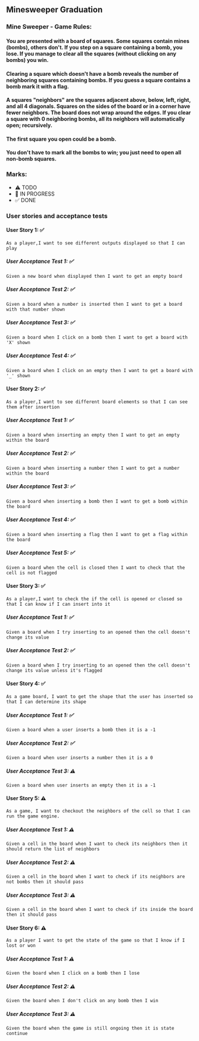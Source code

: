 ## Minesweeper Graduation

### Mine Sweeper - Game Rules:		
#### You are presented with a board of squares. Some squares contain mines (bombs), others don't. If you step on a square containing a bomb, you lose. If you manage to clear all the squares (without clicking on any bombs) you win. 
#### Clearing a square which doesn't have a bomb reveals the number of neighboring squares containing bombs. If you guess a square contains a bomb mark it with a flag. 
#### A squares "neighbors" are the squares adjacent above, below, left, right, and all 4 diagonals. Squares on the sides of the board or in a corner have fewer neighbors. The board does not wrap around the edges. If you clear a square with 0 neighboring bombs, all its neighbors will automatically open; recursively. 
#### The first square you open could be a bomb. 
#### You don't have to mark all the bombs to win; you just need to open all non-bomb squares.

### Marks:
- ⚠ TODO
- 🚧 IN PROGRESS
- ✅ DONE

### User stories and acceptance tests
#### User Story 1: ✅ 
```
As a player,I want to see different outputs displayed so that I can play
```
##### User Acceptance Test 1: ✅ 
```
Given a new board when displayed then I want to get an empty board
```
##### User Acceptance Test 2: ✅ 
```
Given a board when a number is inserted then I want to get a board with that number shown
```
##### User Acceptance Test 3: ✅ 
```
Given a board when I click on a bomb then I want to get a board with 'X' shown
```
##### User Acceptance Test 4: ✅ 
```
Given a board when I click on an empty then I want to get a board with '_' shown
```
#### User Story 2: ✅ 
```
As a player,I want to see different board elements so that I can see them after insertion
```
##### User Acceptance Test 1: ✅ 
```
Given a board when inserting an empty then I want to get an empty within the board
```
##### User Acceptance Test 2: ✅ 
```
Given a board when inserting a number then I want to get a number within the board
```
##### User Acceptance Test 3: ✅ 
```
Given a board when inserting a bomb then I want to get a bomb within the board
```
##### User Acceptance Test 4: ✅ 
```
Given a board when inserting a flag then I want to get a flag within the board
```
##### User Acceptance Test 5: ✅ 
```
Given a board when the cell is closed then I want to check that the cell is not flagged
```
#### User Story 3: ✅ 
```
As a player,I want to check the if the cell is opened or closed so that I can know if I can insert into it
```
##### User Acceptance Test 1: ✅ 
```
Given a board when I try inserting to an opened then the cell doesn't change its value
```
##### User Acceptance Test 2: ✅ 
```
Given a board when I try inserting to an opened then the cell doesn't change its value unless it's flagged
```
#### User Story 4: ✅ 
```
As a game board, I want to get the shape that the user has inserted so that I can determine its shape
```
##### User Acceptance Test 1: ✅ 
```
Given a board when a user inserts a bomb then it is a -1
```
##### User Acceptance Test 2:  ✅ 
```
Given a board when user inserts a number then it is a 0
```
##### User Acceptance Test 3: ⚠
```
Given a board when user inserts an empty then it is a -1
```
#### User Story 5: ⚠
```
As a game, I want to checkout the neighbors of the cell so that I can run the game engine.
```
##### User Acceptance Test 1: ⚠
```
Given a cell in the board when I want to check its neighbors then it should return the list of neighbors
```
##### User Acceptance Test 2: ⚠
```
Given a cell in the board when I want to check if its neighbors are not bombs then it should pass
```
##### User Acceptance Test 3: ⚠
```
Given a cell in the board when I want to check if its inside the board then it should pass
```
#### User Story 6: ⚠
```
As a player I want to get the state of the game so that I know if I lost or won
```
##### User Acceptance Test 1: ⚠
```
Given the board when I click on a bomb then I lose
```
##### User Acceptance Test 2: ⚠
```
Given the board when I don't click on any bomb then I win
```
##### User Acceptance Test 3: ⚠
```
Given the board when the game is still ongoing then it is state continue
```